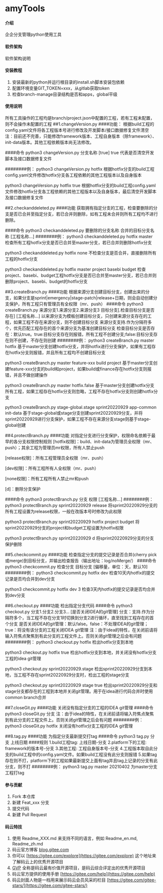 # amyTools

#### 介绍
企企分支管理python使用工具

#### 软件架构
软件架构说明


#### 安装教程

1.  安装最新的python并运行根目录的install.sh脚本安装包依赖
2.  配置环境变量GIT_TOKEN=xxx，从gitlab获取token
3.  检查branch-manage目录结构是否和apps，global平级

#### 使用说明

所有工具操作的工程均是branch/project.json中配置的工程，若有工程未配置，则不会操作未配置的工程
##1.changeVersion.py
####功能：
根据build工程的config.yaml文件将各工程版本号进行修改及开发脚本/接口数据修复文件清空
注：目前还不完善，只能修改framework版本、工程自身版本（除framework）、init-data版本。其他工程依赖版本尚无法修改。

####命令
python3 changeVersion.py 分支名称 [true]
true 代表是否清空开发脚本及接口数据修复文件

########例：
python3 changeVersion.py hotfix
根据hotfix分支的build工程config.yaml文件修改hotfix分支各工程依赖的其他工程版本以及自身版本

python3 changeVersion.py hotfix true
根据hotfix分支的build工程config.yaml文件修改hotfix分支各工程依赖的其他工程版本以及自身版本，最后清空开发脚本及接口数据修复文件

##2.checkanddeleted.py
####功能
获取拥有指定分支的工程，检查要删除的分支是否已合并至指定分支，若已合并则删除，如有工程未合并则所有工程均不进行删除。

####命令
python3 checkanddeleted.py 要删除的分支名称 合并的目标分支名称 [工程名称...]
########例：
python3 checkanddeleted.py hotfix master
检查所有工程hotfix分支是否已合并至master分支，若已合并则删除hotfix分支

python3 checkanddeleted.py hotfix none
不检查分支是否合并，直接删除所有工程的hotfix分支

python3 checkanddeleted.py hotfix master project basebi budget
检查project、basebi、budget工程hotfix分支是否已合并至master分支，若已合并则删除project、basebi、budget的hotfix分支

##3.createBranch.py
####功能
根据来源分支创建目标分支，创建出来的分支，如果分支是sprint|emergency|stage-patch|release+日期，则会自动创建分支保护，所有工程只有管理员有全权限（mr、push）
####命令
python3 createBranch.py 来源分支1.来源分支2.来源分支3 目标分支[.检查目标分支是否存在] [工程名称...]
以来源分支为模板创建目标分支，只创建来源分支存在的工程，如果工程不存在来源分支，则不创建目标分支
来源分支支持.作为分隔符多个，优先匹配工程存在的首个来源分支为基准创建目标分支
检查目标分支是否存在：默认true。true:目标分支存在则报错，所有工程不创建分支;false:目标分支存在则不创建，不存在则创建
########例：
python3 createBranch.py master hotfix
基于master分支创建hotfix分支，并将hotfix进行分支保护，如果有工程存在hotfix分支则报错，并且所有工程均不创建目标分支

python3 createBranch.py master feature-xxx build project
基于master分支创建feature-xxx分支的build和project，如果build或finance存在hotfix分支则报错，并且不做创建操作

python3 createBranch.py master hotfix.false
基于master分支创建hotfix分支所有工程，如果工程存在hotfix分支则忽略，工程不存在hotfix分支则创建hotfix分支

python3 createBranch.py stage-global.stage sprint20220929 app-common init-data
基于stage-global或stage分支创建sprint20220929分支，并将sprint20220929进行分支保护，如果工程不存在来源分支stage则基于stage-global创建

##4.protectBranch.py
####功能
对指定分支进行分支保护，权限命名依赖于最早的各分支权限控制规则
[hotfix权限]：build、init-data为管理员全权限（mr、push）；其余工程为管理员mr权限，所有人禁止push

[release权限]：所有工程管理员全权限（mr、push）

[dev权限]：所有工程所有人全权限（mr、push）

[none权限]：所有工程所有人禁止mr和push

[d]：删除分支保护

####命令
python3 protectBranch.py 分支 权限 [工程名称...]
########例：
python3 protectBranch.py sprint20220929 release
将sprint20220929分支的所有工程设置为release权限，一般在改版本号时修改为此权限

python3 protectBranch.py sprint20220929 hotfix project budget
将sprint20220929分支的project和budget工程设置为hotfix权限

python3 protectBranch.py sprint20220929 d
将sprint20220929分支的分支保护删除

##5.checkcommit.py
####功能
检查指定分支的提交记录是否合并(cherry pick 或merge)到目标分支，并输出检查报告（输出地址：log/noMerge/）
####命令
python3 checkcommit.py 检查分支 目标分支 [偏移量，单位：天，默认10]
########例：
python3 checkcommit.py hotfix dev
检查10天内hotfix的提交记录是否均合并到dev分支

python3 checkcommit.py hotfix dev 3
检查3天内hotfix的提交记录是否均合并到dev分支

##6.checkout.py
####功能
检出指定分支代码
####命令
python3 checkout.py 分支1.分支2.分支3... [是否关闭IDEA的git管理]
分支：支持.作为分隔符多个，当工程不存在分支1时切换到分支2进行循环，直至找到工程存在的首个分支
是否关闭IDEA的git管理：默认false。false：不处理IDEA的git管理；true：将没有该分支的工程关闭IDEA git管理
注：由于idea的特性，在关闭前请将输入符焦点聚焦到有此分支的工程文件上。否则关闭git管理之后会有问题
########例：
python3 checkout.py hotfix
检出hotfix分支到本地

python3 checkout.py hotfix true
检出hotfix分支到本地，并关闭没有hotfix分支工程的idea git管理

python3 checkout.py sprint20220929.stage
检出sprint20220929分支到本地，当工程不存在sprint20220929分支时，检出工程的stage分支

python3 checkout.py sprint20220929 stage true
检出sprint20220929分支和stage分支都存在的工程到本地并关闭git管理。用于在idea进行代码合并时使用common branch合并

##7.closeGit.py
####功能
关闭没有指定分支的工程的IDEA git管理
####命令
python3 closeGit.py 分支 
注：由于idea的特性，在关闭前请将输入符焦点聚焦到有此分支的工程文件上。否则关闭git管理之后会有问题
########例：
python3 closeGit.py hotfix
关闭没有hotfix分支工程的IDEA git管理

##8.tag.py
####功能
为指定分支最新提交打tag
####命令
python3 tag.py 分支 上线日期
####规则
1.build工程tag: 上线日期-分支
2.platform下的工程: framework的版本号-分支
3.其他工程: 工程自身版本号-分支
4.工程版本取自此分支的build工程中的config.yaml文件。如果build工程没有此分支则报错
5.如果tag存在则不打，platform下的工程如果最新提交上面有tag并且tag上记录的分支有此分支，则不打
########例：
python3 tag.py master 20210402
为master分支工程打tag

#### 参与贡献

1.  Fork 本仓库
2.  新建 Feat_xxx 分支
3.  提交代码
4.  新建 Pull Request


#### 码云特技

1.  使用 Readme\_XXX.md 来支持不同的语言，例如 Readme\_en.md, Readme\_zh.md
2.  码云官方博客 [blog.gitee.com](https://blog.gitee.com)
3.  你可以 [https://gitee.com/explore](https://gitee.com/explore) 这个地址来了解码云上的优秀开源项目
4.  [GVP](https://gitee.com/gvp) 全称是码云最有价值开源项目，是码云综合评定出的优秀开源项目
5.  码云官方提供的使用手册 [https://gitee.com/help](https://gitee.com/help)
6.  码云封面人物是一档用来展示码云会员风采的栏目 [https://gitee.com/gitee-stars/](https://gitee.com/gitee-stars/)
